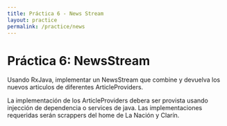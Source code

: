 ```yaml
---
title: Práctica 6 - News Stream
layout: practice
permalink: /practice/news
---
```


# Práctica 6: NewsStream

Usando RxJava, implementar un NewsStream que combine y devuelva los nuevos articulos de diferentes ArticleProviders.

La implementación de los ArticleProviders debera ser provista usando injección de dependencia o services de java. Las implementaciones requeridas serán scrappers del home de La Nación y Clarín.
